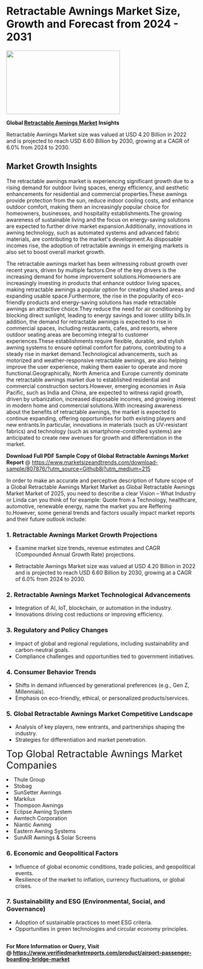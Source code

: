 <H1>Retractable Awnings Market Size, Growth and Forecast from 2024 - 2031</H1><img class="aligncenter size-medium wp-image-584254" src="https://thirdeyenews.in/wp-content/uploads/2024/09/Global-Market-Research-300x168.jpeg" alt="" width="300" height="168" /><p><strong>Global&nbsp;<a href="https://www.marketsizeandtrends.com/download-sample/807876/?utm_source=Github8j?utm_medium=215">Retractable Awnings Market</a> Insights</strong></p><p>Retractable Awnings Market size was valued at USD 4.20 Billion in 2022 and is projected to reach USD 6.60 Billion by 2030, growing at a CAGR of 6.0% from 2024 to 2030.</p><p><h2>Market Growth Insights</h2> <p>The retractable awnings market is experiencing significant growth due to a rising demand for outdoor living spaces, energy efficiency, and aesthetic enhancements for residential and commercial properties.These awnings provide protection from the sun, reduce indoor cooling costs, and enhance outdoor comfort, making them an increasingly popular choice for homeowners, businesses, and hospitality establishments.The growing awareness of sustainable living and the focus on energy-saving solutions are expected to further drive market expansion.Additionally, innovations in awning technology, such as automated systems and advanced fabric materials, are contributing to the market's development.As disposable incomes rise, the adoption of retractable awnings in emerging markets is also set to boost overall market growth.</p> <p>The retractable awnings market has been witnessing robust growth over recent years, driven by multiple factors.One of the key drivers is the increasing demand for home improvement solutions.Homeowners are increasingly investing in products that enhance outdoor living spaces, making retractable awnings a popular option for creating shaded areas and expanding usable space.Furthermore, the rise in the popularity of eco-friendly products and energy-saving solutions has made retractable awnings an attractive choice.They reduce the need for air conditioning by blocking direct sunlight, leading to energy savings and lower utility bills.In addition, the demand for retractable awnings is expected to rise in commercial spaces, including restaurants, cafes, and resorts, where outdoor seating areas are becoming integral to customer experiences.These establishments require flexible, durable, and stylish awning systems to ensure optimal comfort for patrons, contributing to a steady rise in market demand.Technological advancements, such as motorized and weather-responsive retractable awnings, are also helping improve the user experience, making them easier to operate and more functional.Geographically, North America and Europe currently dominate the retractable awnings market due to established residential and commercial construction sectors.However, emerging economies in Asia Pacific, such as India and China, are expected to witness rapid growth, driven by urbanization, increased disposable incomes, and growing interest in modern home and commercial solutions.With increasing awareness about the benefits of retractable awnings, the market is expected to continue expanding, offering opportunities for both existing players and new entrants.In particular, innovations in materials (such as UV-resistant fabrics) and technology (such as smartphone-controlled systems) are anticipated to create new avenues for growth and differentiation in the market.</p> <p><span class=""><strong>Download Full PDF Sample Copy of Global Retractable Awnings Market Report</strong> @ <a href="https://www.marketsizeandtrends.com/download-sample/807876/?utm_source=Github8j?utm_medium=215" target="_blank">https://www.marketsizeandtrends.com/download-sample/807876/?utm_source=Github8j?utm_medium=215</a></span></p><p>In order to make an accurate and perceptive description of future scope of a Global&nbsp;Retractable Awnings Market Market as Global&nbsp;Retractable Awnings Market Market of 2025, you need to describe a clear Vision &ndash; What Industry or Linda can you think of for example: Quote from a Technology, healthcare, automotive, renewable energy, name the market you are Reffering to.However, some general trends and factors usually impact market reports and their future outlook include:</p><h3>1.&nbsp;<strong>Retractable Awnings Market Growth Projections</strong></h3><ul><li>Examine market size trends, revenue estimates and CAGR (Compounded Annual Growth Rate) projections.</li><li><p>Retractable Awnings Market size was valued at USD 4.20 Billion in 2022 and is projected to reach USD 6.60 Billion by 2030, growing at a CAGR of 6.0% from 2024 to 2030.</p></li></ul><h3>2.&nbsp;<strong>Retractable Awnings Market Technological Advancements</strong></h3><ul><li>Integration of AI, IoT, blockchain, or automation in the industry.</li><li>Innovations driving cost reductions or improving efficiency.</li></ul><h3>3.&nbsp;<strong>Regulatory and Policy Changes</strong></h3><ul><li>Impact of global and regional regulations, including sustainability and carbon-neutral goals.</li><li>Compliance challenges and opportunities tied to government initiatives.</li></ul><h3>4.&nbsp;<strong>Consumer Behavior Trends</strong></h3><ul><li>Shifts in demand influenced by generational preferences (e.g., Gen Z, Millennials).</li><li>Emphasis on eco-friendly, ethical, or personalized products/services.</li></ul><h3>5.&nbsp;<strong>Global Retractable Awnings Market Competitive Landscape</strong></h3><ul><li>Analysis of key players, new entrants, and partnerships shaping the industry.</li><li>Strategies for differentiation and market penetration.</li></ul><p data-pm-slice="1 1 []"><span style="color: inherit; font-family: inherit; font-size: 25px;">Top Global Retractable Awnings Market Companies</span></p><div class="" data-test-id=""><p><li>Thule Group</li><li> Stobag</li><li> SunSetter Awnings</li><li> Markilux</li><li> Thompson Awnings</li><li> Eclipse Awning System</li><li> Awntech Corporation</li><li> Niantic Awning</li><li> Eastern Awning Systems</li><li> SunAIR Awnings & Solar Screens</li></p></div><h3>6.&nbsp;<strong>Economic and Geopolitical Factors</strong></h3><ul><li>Influence of global economic conditions, trade policies, and geopolitical events.</li><li>Resilience of the market to inflation, currency fluctuations, or global crises.</li></ul><h3>7.&nbsp;<strong>Sustainability and ESG (Environmental, Social, and Governance)</strong></h3><ul><li>Adoption of sustainable practices to meet ESG criteria.</li><li>Opportunities in green technologies and circular economy principles.</li></ul><h2><strong style="font-size: 14px;">For More Information or Query, Visit @&nbsp;</strong><a style="background-color: #ffffff; font-size: 14px;" href="https://www.marketsizeandtrends.com/report/retractable-awnings-market/" target="_blank">https://www.verifiedmarketreports.com/product/airport-passenger-boarding-bridge-market</a></h2>